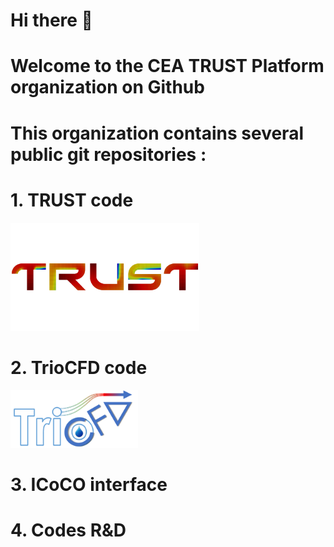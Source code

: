 # Hi there 👋
# Welcome to the **CEA TRUST Platform organization** on Github

# This organization contains several **public git repositories** :

# **1. TRUST code**

<img src="https://github.com/cea-trust-platform/.github/blob/main/profile/trust.png" style="width:8cm;">


# **2. TrioCFD code**

<img src="https://github.com/cea-trust-platform/.github/blob/main/profile/tcfd.png">



# **3. ICoCO interface**


# **4. Codes R&D**
